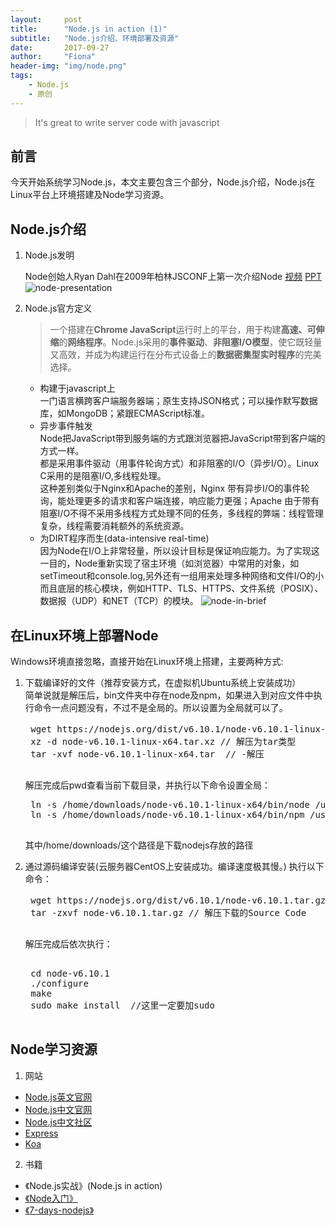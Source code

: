 ```yaml
---
layout:     post
title:      "Node.js in action (1)"
subtitle:   "Node.js介绍、环境部署及资源"
date:       2017-09-27
author:     "Fiona"
header-img: "img/node.png"
tags:
    - Node.js
    - 原创
---
```




> It's great to write server code with javascript

## 前言  

今天开始系统学习Node.js，本文主要包含三个部分，Node.js介绍，Node.js在Linux平台上环境搭建及Node学习资源。

## Node.js介绍

1. Node.js发明  

    Node创始人Ryan Dahl在2009年柏林JSCONF上第一次介绍Node [视频](https://www.youtube.com/watch?v=ztspvPYybIY) [PPT](http://s3.amazonaws.com/four.livejournal/20091117/jsconf.pdf)  
    ![node-presentation](/blog/img/in-post/post-node-in-action-1/node_presentation.png)

2. Node.js官方定义  

    > 一个搭建在**Chrome JavaScript**运行时上的平台，用于构建**高速、可伸缩**的**网络程序**。Node.js采用的**事件驱动**、**非阻塞I/O模型**，使它既轻量又高效，并成为构建运行在分布式设备上的**数据密集型实时程序**的完美选择。

    * 构建于javascript上  
    一门语言横跨客户端服务器端；原生支持JSON格式；可以操作默写数据库，如MongoDB；紧跟ECMAScript标准。
    * 异步事件触发  
    Node把JavaScript带到服务端的方式跟浏览器把JavaScript带到客户端的方式一样。  
    都是采用事件驱动（用事件轮询方式）和非阻塞的I/O（异步I/O）。Linux C采用的是阻塞I/O,多线程处理。  
    这种差别类似于Nginx和Apache的差别，Nginx 带有异步I/O的事件轮询，能处理更多的请求和客户端连接，响应能力更强；Apache 由于带有阻塞I/O不得不采用多线程方式处理不同的任务，多线程的弊端：线程管理复杂，线程需要消耗额外的系统资源。
    * 为DIRT程序而生(data-intensive real-time)  
    因为Node在I/O上非常轻量，所以设计目标是保证响应能力。为了实现这一目的，Node重新实现了宿主环境（如浏览器）中常用的对象，如setTimeout和console.log,另外还有一组用来处理多种网络和文件I/O的小而且底层的核心模块，例如HTTP、TLS、HTTPS、文件系统（POSIX）、数据报（UDP）和NET（TCP）的模块。
    ![node-in-brief](/blog/img/in-post/post-node-in-action-1/node_in_brief.png)
    
## 在Linux环境上部署Node

Windows环境直接忽略，直接开始在Linux环境上搭建，主要两种方式:  
1. 下载编译好的文件（推荐安装方式，在虚拟机Ubuntu系统上安装成功）  
    简单说就是解压后，bin文件夹中存在node及npm，如果进入到对应文件中执行命令一点问题没有，不过不是全局的。所以设置为全局就可以了。
    <pre>
    wget https://nodejs.org/dist/v6.10.1/node-v6.10.1-linux-x64.tar.xz  // 下载
    xz -d node-v6.10.1-linux-x64.tar.xz // 解压为tar类型
    tar -xvf node-v6.10.1-linux-x64.tar  // -解压
    </pre>

    解压完成后pwd查看当前下载目录，并执行以下命令设置全局：

    <pre>
    ln -s /home/downloads/node-v6.10.1-linux-x64/bin/node /usr/local/bin/node
    ln -s /home/downloads/node-v6.10.1-linux-x64/bin/npm /usr/local/bin/npm
    </pre>
    其中/home/downloads/这个路径是下载nodejs存放的路径
    

2. 通过源码编译安装(云服务器CentOS上安装成功。编译速度极其慢。)
    执行以下命令：
    <pre>
    wget https://nodejs.org/dist/v6.10.1/node-v6.10.1.tar.gz // 该地址为Source Code下载地址
    tar -zxvf node-v6.10.1.tar.gz // 解压下载的Source Code
    </pre>
    解压完成后依次执行：
    <pre> 
    cd node-v6.10.1
    ./configure
    make
    sudo make install  //这里一定要加sudo
    </pre>

## Node学习资源

1. 网站
* [Node.js英文官网](https://nodejs.org/en/)
* [Node.js中文官网](http://nodejs.cn/)
* [Node.js中文社区](https://cnodejs.org/)
* [Express](http://www.expressjs.com.cn/)
* [Koa](http://koajs.com/)

2. 书籍
* 《Node.js实战》(Node.js in action)
* [《Node入门》](https://www.nodebeginner.org/index-zh-cn.html#structure)
* [《7-days-nodejs》](http://nqdeng.github.io/7-days-nodejs/)


